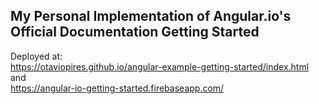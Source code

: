 ## My Personal Implementation of Angular.io's Official Documentation Getting Started

Deployed at:  
https://otaviopires.github.io/angular-example-getting-started/index.html and  
https://angular-io-getting-started.firebaseapp.com/

